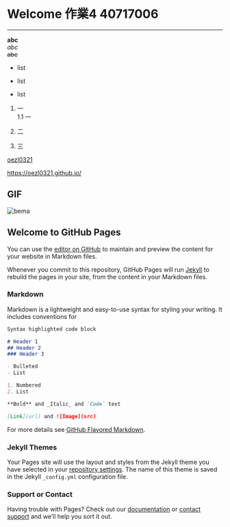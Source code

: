 # Welcome 作業4 40717006

---

**abc**  
*abc*  
~~abc~~  

* list
+ list
- list

1. 一  
1.1 一  

2. 二
3. 三

[oezl0321](https://oezl0321.github.io/)

https://oezl0321.github.io/  

## GIF 
![bema](https://raw.githubusercontent.com/oezl0321/oezl0321.github.io/main/a.gif "杯麵")  



## Welcome to GitHub Pages



You can use the [editor on GitHub](https://github.com/oezl0321/GBpage.github.io/edit/gh-pages/index.md) to maintain and preview the content for your website in Markdown files.

Whenever you commit to this repository, GitHub Pages will run [Jekyll](https://jekyllrb.com/) to rebuild the pages in your site, from the content in your Markdown files.

### Markdown

Markdown is a lightweight and easy-to-use syntax for styling your writing. It includes conventions for

```markdown
Syntax highlighted code block

# Header 1
## Header 2
### Header 3

- Bulleted
- List

1. Numbered
2. List

**Bold** and _Italic_ and `Code` text

[Link](url) and ![Image](src)
```

For more details see [GitHub Flavored Markdown](https://guides.github.com/features/mastering-markdown/).

### Jekyll Themes

Your Pages site will use the layout and styles from the Jekyll theme you have selected in your [repository settings](https://github.com/oezl0321/GBpage.github.io/settings). The name of this theme is saved in the Jekyll `_config.yml` configuration file.

### Support or Contact

Having trouble with Pages? Check out our [documentation](https://docs.github.com/categories/github-pages-basics/) or [contact support](https://support.github.com/contact) and we’ll help you sort it out.
